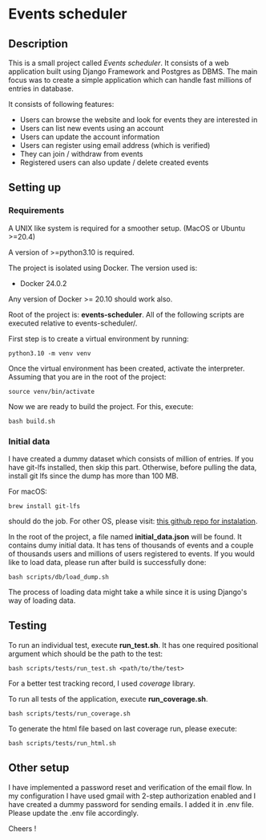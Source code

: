 # Events scheduler

## Description

This is a small project called *Events scheduler*. It consists of a 
web application built using Django Framework and Postgres as DBMS. The main focus 
was to create a simple application which can handle fast millions of entries in database.

It consists of following features:
 - Users can browse the website and look for events they are interested in
 - Users can list new events using an account
 - Users can update the account information
 - Users can register using email address (which is verified)
 - They can join / withdraw from events
 - Registered users can also update / delete created events

## Setting up

### Requirements

A UNIX like system is required for a smoother setup. (MacOS or Ubuntu >=20.4)

A version of >=python3.10 is required. 

The project is isolated using Docker. The version used is: 
- Docker 24.0.2

Any version of Docker >= 20.10 should work also.


Root of the project is: **events-scheduler**. All of the following scripts are executed relative to events-scheduler/.

First step is to create a virtual environment by running:

```shell
python3.10 -m venv venv
```

Once the virtual environment has been created, activate the interpreter. Assuming that you are in the root
of the project: 
```shell
source venv/bin/activate
```

Now we are ready to build the project. For this, execute:

```shell
bash build.sh
```

### Initial data

I have created a dummy dataset which consists of million of entries.
If you have git-lfs installed, then skip this part. Otherwise, before pulling the data, install git lfs since the dump has more than 100 MB.

For macOS:
```shell
brew install git-lfs
```
should do the job. For other OS, please visit: [this github repo for instalation](https://github.com/git-lfs/git-lfs?utm_source=gitlfs_site&utm_medium=installation_link&utm_campaign=gitlfs#installing). 

In the root of the project, a file named **initial_data.json** will be found. It contains dumy initial  data.
It has tens of thousands of events and a couple of thousands users and millions of users registered to events.
If you would like to load data, please run after build is successfully done:


```shell
bash scripts/db/load_dump.sh
```

The process of loading data might take a while since it is using Django's way of loading data.


## Testing

To run an individual test, execute **run_test.sh**. It has one required positional argument which
should be the path to the test:

```shell
bash scripts/tests/run_test.sh <path/to/the/test>
```

For a better test tracking record, I used *coverage* library. 

To run all tests of the application, execute **run_coverage.sh**. 
```shell
bash scripts/tests/run_coverage.sh
```

To generate the html file based on last coverage run, please execute:
```shell
bash scripts/tests/run_html.sh
```

## Other setup

I have implemented a password reset and verification of the email flow. In my configuration I have used gmail with 2-step authorization enabled and 
I have created a dummy password for sending emails. I added it in .env file. 
Please update the .env file accordingly.

Cheers !
